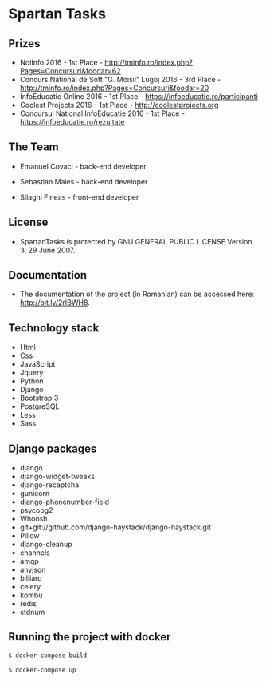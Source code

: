 # Spartan Tasks

## Prizes
* NoiInfo 2016 - 1st Place - http://tminfo.ro/index.php?Pages=Concursuri&foodar=62
* Concurs National de Soft "G. Moisil"  Lugoj 2016 - 3rd Place - http://tminfo.ro/index.php?Pages=Concursuri&foodar=20
* InfoEducatie Online 2016 - 1st Place - https://infoeducatie.ro/participanti
* Coolest Projects 2016 - 1st Place - http://coolestprojects.org
* Concursul National InfoEducatie 2016 - 1st Place - https://infoeducatie.ro/rezultate

## The Team

* Emanuel Covaci - back-end developer

* Sebastian Males - back-end developer

* Silaghi Fineas - front-end developer

## License 
* SpartanTasks is protected by GNU GENERAL PUBLIC LICENSE Version 3, 29 June 2007.

## Documentation
* The documentation of the project (in Romanian) can be accessed here: http://bit.ly/2rIBWH8.

## Technology stack
* Html
* Css
* JavaScript
* Jquery
* Python
* Django
* Bootstrap 3
* PostgreSQL
* Less
* Sass


## Django packages
* django
* django-widget-tweaks
* django-recaptcha
* gunicorn
* django-phonenumber-field
* psycopg2
* Whoosh
* git+git://github.com/django-haystack/django-haystack.git 
* Pillow
* django-cleanup
* channels
* amqp
* anyjson
* billiard
* celery
* kombu
* redis
* stdnum

## Running the project with docker
```sh
$ docker-compose build
```
```sh
$ docker-compose up
```
